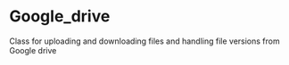 # Google_drive
Class for uploading and downloading files and handling file versions from Google drive
